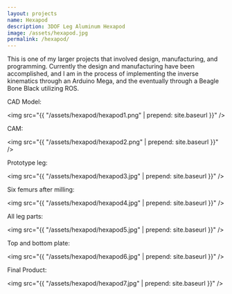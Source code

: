 ```yaml
---
layout: projects
name: Hexapod
description: 3DOF Leg Aluminum Hexapod
image: /assets/hexapod.jpg
permalink: /hexapod/
---
```


This is one of my larger projects that involved design, manufacturing, and programming. Currently the design and manufacturing have been accomplished, and I am in the process of implementing the inverse kinematics through an Arduino Mega, and the eventually through a Beagle Bone Black utilizing ROS.

CAD Model:

<img src="{{ "/assets/hexapod/hexapod1.png" | prepend: site.baseurl }}" />

CAM:

<img src="{{ "/assets/hexapod/hexapod2.png" | prepend: site.baseurl }}" />

Prototype leg:

<img src="{{ "/assets/hexapod/hexapod3.jpg" | prepend: site.baseurl }}" />

Six femurs after milling:

<img src="{{ "/assets/hexapod/hexapod4.jpg" | prepend: site.baseurl }}" />

All leg parts:

<img src="{{ "/assets/hexapod/hexapod5.jpg" | prepend: site.baseurl }}" />

Top and bottom plate:

<img src="{{ "/assets/hexapod/hexapod6.jpg" | prepend: site.baseurl }}" />

Final Product:

<img src="{{ "/assets/hexapod/hexapod7.jpg" | prepend: site.baseurl }}" />

 